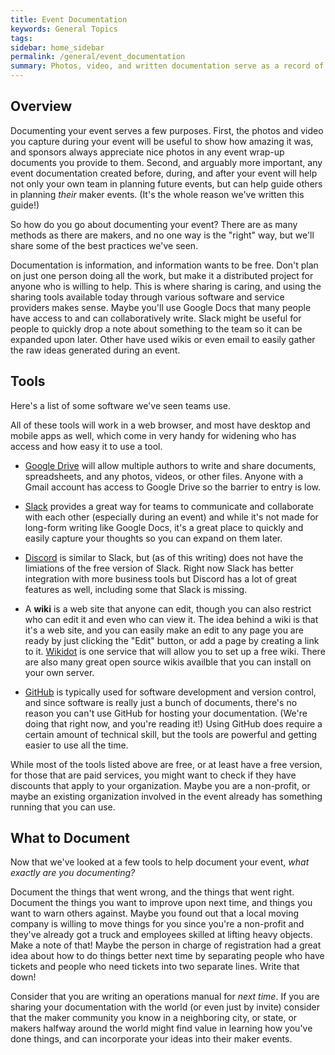 ```yaml
---
title: Event Documentation
keywords: General Topics
tags:
sidebar: home_sidebar
permalink: /general/event_documentation
summary: Photos, video, and written documentation serve as a record of your event...
---
```


## Overview

Documenting your event serves a few purposes. First, the photos and video you capture during your event will be useful to show how amazing it was, and sponsors always appreciate nice photos in any event wrap-up documents you provide to them. Second, and arguably more important, any event documentation created before, during, and after your event will help not only your own team in planning future events, but can help guide others in planning _their_ maker events. (It's the whole reason we've written this guide!)

So how do you go about documenting your event? There are as many methods as there are makers, and no one way is the "right" way, but we'll share some of the best practices we've seen.

Documentation is information, and information wants to be free. Don't plan on just one person doing all the work, but make it a distributed project for anyone who is willing to help. This is where sharing is caring, and using the sharing tools available today through various software and service providers makes sense. Maybe you'll use Google Docs that many people have access to and can collaboratively write. Slack might be useful for people to quickly drop a note about something to the team so it can be expanded upon later. Other have used wikis or even email to easily gather the raw ideas generated during an event.

## Tools

Here's a list of some software we've seen teams use.

All of these tools will work in a web browser, and most have desktop and mobile apps as well, which come in very handy for widening who has access and how easy it to use a tool.

* [Google Drive](https://www.google.com/drive/) will allow multiple authors to write and share documents, spreadsheets, and any photos, videos, or other files. Anyone with a Gmail account has access to Google Drive so the barrier to entry is low.

* [Slack](https://slack.com/) provides a great way for teams to communicate and collaborate with each other (especially during an event) and while it's not made for long-form writing like Google Docs, it's a great place to quickly and easily capture your thoughts so you can expand on them later.

* [Discord](https://discordapp.com/) is similar to Slack, but (as of this writing) does not have the limiations of the free version of Slack. Right now Slack has better integration with more business tools but Discord has a lot of great features as well, including some that Slack is missing.

* A **wiki** is a web site that anyone can edit, though you can also restrict who can edit it and even who can view it. The idea behind a wiki is that it's a web site, and you can easily make an edit to any page you are ready by just clicking the "Edit" button, or add a page by creating a link to it. [Wikidot](https://www.wikidot.com/) is one service that will allow you to set up a free wiki. There are also many great open source wikis availble that you can install on your own server.

* [GitHub](https://github.com/) is typically used for software development and version control, and since software is really just a bunch of documents, there's no reason you can't use GitHub for hosting your documentation. (We're doing that right now, and you're reading it!) Using GitHub does require a certain amount of technical skill, but the tools are powerful and getting easier to use all the time.

While most of the tools listed above are free, or at least have a free version, for those that are paid services, you might want to check if they have discounts that apply to your organization. Maybe you are a non-profit, or maybe an existing organization involved in the event already has something running that you can use.

## What to Document

Now that we've looked at a few tools to help document your event, _what exactly are you documenting?_

Document the things that went wrong, and the things that went right. Document the things you want to improve upon next time, and things you want to warn others against. Maybe you found out that a local moving company is willing to move things for you since you're a non-profit and they've already got a truck and employees skilled at lifting heavy objects. Make a note of that! Maybe the person in charge of registration had a great idea about how to do things better next time by separating people who have tickets and people who need tickets into two separate lines. Write that down!

Consider that you are writing an operations manual for _next time_. If you are sharing your documentation with the world (or even just by invite) consider that the maker community you know in a neighboring city, or state, or makers halfway around the world might find value in learning how you've done things, and can incorporate your ideas into their maker events.
